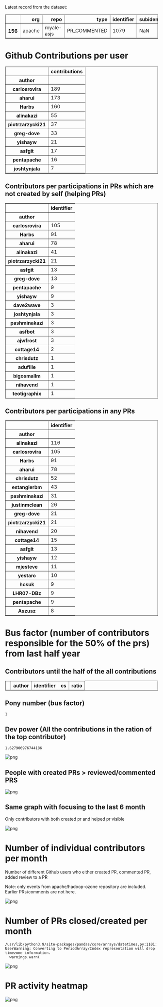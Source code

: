 Latest record from the dataset:




<div>
<table border="1" class="dataframe">
  <thead>
    <tr style="text-align: right;">
      <th></th>
      <th>org</th>
      <th>repo</th>
      <th>type</th>
      <th>identifier</th>
      <th>subidentifier</th>
      <th>date</th>
      <th>author</th>
      <th>owner</th>
      <th>project</th>
    </tr>
  </thead>
  <tbody>
    <tr>
      <th>156</th>
      <td>apache</td>
      <td>royale-asjs</td>
      <td>PR_COMMENTED</td>
      <td>1079</td>
      <td>NaN</td>
      <td>2021-02-13 19:50:17+00:00</td>
      <td>carlosrovira</td>
      <td>brianraymes</td>
      <td>royale</td>
    </tr>
  </tbody>
</table>
</div>



# Github Contributions per user





<div>
<table border="1" class="dataframe">
  <thead>
    <tr style="text-align: right;">
      <th></th>
      <th>contributions</th>
    </tr>
    <tr>
      <th>author</th>
      <th></th>
    </tr>
  </thead>
  <tbody>
    <tr>
      <th>carlosrovira</th>
      <td>189</td>
    </tr>
    <tr>
      <th>aharui</th>
      <td>173</td>
    </tr>
    <tr>
      <th>Harbs</th>
      <td>160</td>
    </tr>
    <tr>
      <th>alinakazi</th>
      <td>55</td>
    </tr>
    <tr>
      <th>piotrzarzycki21</th>
      <td>37</td>
    </tr>
    <tr>
      <th>greg-dove</th>
      <td>33</td>
    </tr>
    <tr>
      <th>yishayw</th>
      <td>21</td>
    </tr>
    <tr>
      <th>asfgit</th>
      <td>17</td>
    </tr>
    <tr>
      <th>pentapache</th>
      <td>16</td>
    </tr>
    <tr>
      <th>joshtynjala</th>
      <td>7</td>
    </tr>
  </tbody>
</table>
</div>



## Contributors per participations in PRs which are not created by self (helping PRs)




<div>
<table border="1" class="dataframe">
  <thead>
    <tr style="text-align: right;">
      <th></th>
      <th>identifier</th>
    </tr>
    <tr>
      <th>author</th>
      <th></th>
    </tr>
  </thead>
  <tbody>
    <tr>
      <th>carlosrovira</th>
      <td>105</td>
    </tr>
    <tr>
      <th>Harbs</th>
      <td>91</td>
    </tr>
    <tr>
      <th>aharui</th>
      <td>78</td>
    </tr>
    <tr>
      <th>alinakazi</th>
      <td>41</td>
    </tr>
    <tr>
      <th>piotrzarzycki21</th>
      <td>21</td>
    </tr>
    <tr>
      <th>asfgit</th>
      <td>13</td>
    </tr>
    <tr>
      <th>greg-dove</th>
      <td>13</td>
    </tr>
    <tr>
      <th>pentapache</th>
      <td>9</td>
    </tr>
    <tr>
      <th>yishayw</th>
      <td>9</td>
    </tr>
    <tr>
      <th>dave2wave</th>
      <td>3</td>
    </tr>
    <tr>
      <th>joshtynjala</th>
      <td>3</td>
    </tr>
    <tr>
      <th>pashminakazi</th>
      <td>3</td>
    </tr>
    <tr>
      <th>asfbot</th>
      <td>3</td>
    </tr>
    <tr>
      <th>ajwfrost</th>
      <td>3</td>
    </tr>
    <tr>
      <th>cottage14</th>
      <td>2</td>
    </tr>
    <tr>
      <th>chrisdutz</th>
      <td>1</td>
    </tr>
    <tr>
      <th>adufilie</th>
      <td>1</td>
    </tr>
    <tr>
      <th>bigosmallm</th>
      <td>1</td>
    </tr>
    <tr>
      <th>nihavend</th>
      <td>1</td>
    </tr>
    <tr>
      <th>teotigraphix</th>
      <td>1</td>
    </tr>
  </tbody>
</table>
</div>



## Contributors per participations in any PRs




<div>
<table border="1" class="dataframe">
  <thead>
    <tr style="text-align: right;">
      <th></th>
      <th>identifier</th>
    </tr>
    <tr>
      <th>author</th>
      <th></th>
    </tr>
  </thead>
  <tbody>
    <tr>
      <th>alinakazi</th>
      <td>116</td>
    </tr>
    <tr>
      <th>carlosrovira</th>
      <td>105</td>
    </tr>
    <tr>
      <th>Harbs</th>
      <td>91</td>
    </tr>
    <tr>
      <th>aharui</th>
      <td>78</td>
    </tr>
    <tr>
      <th>chrisdutz</th>
      <td>52</td>
    </tr>
    <tr>
      <th>estanglerbm</th>
      <td>43</td>
    </tr>
    <tr>
      <th>pashminakazi</th>
      <td>31</td>
    </tr>
    <tr>
      <th>justinmclean</th>
      <td>26</td>
    </tr>
    <tr>
      <th>greg-dove</th>
      <td>21</td>
    </tr>
    <tr>
      <th>piotrzarzycki21</th>
      <td>21</td>
    </tr>
    <tr>
      <th>nihavend</th>
      <td>20</td>
    </tr>
    <tr>
      <th>cottage14</th>
      <td>15</td>
    </tr>
    <tr>
      <th>asfgit</th>
      <td>13</td>
    </tr>
    <tr>
      <th>yishayw</th>
      <td>12</td>
    </tr>
    <tr>
      <th>mjesteve</th>
      <td>11</td>
    </tr>
    <tr>
      <th>yestaro</th>
      <td>10</td>
    </tr>
    <tr>
      <th>hcsuk</th>
      <td>9</td>
    </tr>
    <tr>
      <th>LHR07-DBz</th>
      <td>9</td>
    </tr>
    <tr>
      <th>pentapache</th>
      <td>9</td>
    </tr>
    <tr>
      <th>Aszusz</th>
      <td>8</td>
    </tr>
  </tbody>
</table>
</div>



# Bus factor (number of contributors responsible for the 50% of the prs) from last half year

## Contributors until the half of the all contributions




<div>
<table border="1" class="dataframe">
  <thead>
    <tr style="text-align: right;">
      <th></th>
      <th>author</th>
      <th>identifier</th>
      <th>cs</th>
      <th>ratio</th>
    </tr>
  </thead>
  <tbody>
  </tbody>
</table>
</div>



## Pony number (bus factor)




    1



## Dev power (All the contributions in the ration of the top contributor)




    1.627906976744186




    
![png](github-contributions_files/github-contributions_18_0.png)
    


## People with created PRs > reviewed/commented PRS


    
![png](github-contributions_files/github-contributions_21_0.png)
    


## Same graph with focusing to the last 6 month

Only contributors with both created pr and helped pr visible


    
![png](github-contributions_files/github-contributions_25_0.png)
    


# Number of individual contributors per month

Number of different Github users who either created PR, commented PR, added review to a PR

Note: only events from apache/hadoop-ozone repository are included. Earlier PRs/comments are not here.


    
![png](github-contributions_files/github-contributions_28_0.png)
    


# Number of PRs closed/created per month

    /usr/lib/python3.9/site-packages/pandas/core/arrays/datetimes.py:1101: UserWarning: Converting to PeriodArray/Index representation will drop timezone information.
      warnings.warn(



    
![png](github-contributions_files/github-contributions_31_0.png)
    


# PR activity heatmap


    
![png](github-contributions_files/github-contributions_34_0.png)
    

